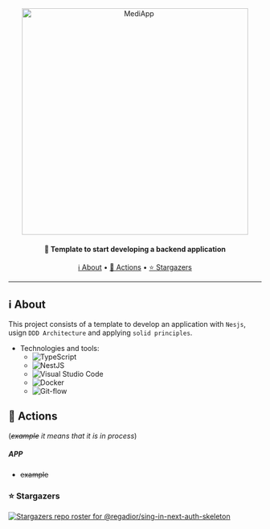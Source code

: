 <div align="center">
 <img
  width="450"
 alt="MediApp"
 src="https://imgur.com/nMQdqXt.png">

<h4>
  🚀 Template to start developing a backend application 
</h4>

<a href="#ℹ️-about">ℹ️ About</a> •
<a href="#-actions">🌚 Actions</a> •
<a href="#-stargazers">⭐ Stargazers</a>

</div>

---

## ℹ️ About

This project consists of a template to develop an application with `Nesjs`, usign `DDD Architecture` and applying `solid principles`.

- Technologies and tools:
  - ![TypeScript](https://img.shields.io/badge/typescript-%23007ACC.svg?&logo=typescript&logoColor=white)
  - ![NestJS](https://img.shields.io/badge/nestjs-%23E0234E.svg?&logo=nestjs&logoColor=white)
  - ![Visual Studio Code](https://img.shields.io/badge/Visual%20Studio%20Code-0078d7.svg?&logo=visual-studio-code&logoColor=white)
  - ![Docker](https://img.shields.io/badge/docker-%230db7ed.svg?&logo=docker&logoColor=white)
  - ![Git-flow](https://img.shields.io/badge/gitFlow-%23F05033.svg?&logo=git&logoColor=white)

## 🌚 Actions

(_~~example~~ it means that it is in process_)

##### APP

- ~~example~~

### ⭐ Stargazers

[![Stargazers repo roster for @regadior/sing-in-next-auth-skeleton](https://reporoster.com/stars/regadior/sing-in-next-auth-skeleton)](https://github.com/regadior/sing-in-next-auth-skeleton/stargazers)
